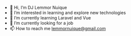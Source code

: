 - 👋 Hi, I’m DJ Lemmor Nuique
- 👀 I’m interested in learning and explore new technologies
- 🌱 I’m currently learning Laravel and Vue
- 💞️ I’m currently looking for a job
- 📫 How to reach me lemmornuique@gmail.com

<!---
djlemmor/djlemmor is a ✨ special ✨ repository because its `README.md` (this file) appears on your GitHub profile.
You can click the Preview link to take a look at your changes.
--->
